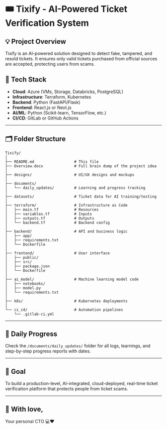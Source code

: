 # 🎟️ Tixify - AI-Powered Ticket Verification System  

## 💡 Project Overview  
Tixify is an AI-powered solution designed to detect fake, tampered, and resold tickets. It ensures only valid tickets purchased from official sources are accepted, protecting users from scams.  

## 🚀 Tech Stack  
- **Cloud**: Azure (VMs, Storage, Databricks, PostgreSQL)  
- **Infrastructure**: Terraform, Kubernetes  
- **Backend**: Python (FastAPI/Flask)  
- **Frontend**: React.js or Next.js  
- **AI/ML**: Python (Scikit-learn, TensorFlow, etc.)  
- **CI/CD**: GitLab or GitHub Actions  

---

## 🗂️ Folder Structure  

```
Tixify/
│
├── README.md                  # This file
├── Overview.docx              # Full brain dump of the project idea
│
├── designs/                   # UI/UX designs and mockups
│
├── documents/                 
│   └── daily_updates/         # Learning and progress tracking
│
├── datasets/                  # Ticket data for AI training/testing
│
├── terraform/                 # Infrastructure as Code
│   ├── main.tf                # Resources
│   ├── variables.tf           # Inputs
│   ├── outputs.tf             # Outputs
│   └── backend.tf             # Backend config
│
├── backend/                   # API and business logic
│   ├── app/
│   ├── requirements.txt
│   └── Dockerfile
│
├── frontend/                  # User interface
│   ├── public/
│   ├── src/
│   ├── package.json
│   └── Dockerfile
│
├── ai_model/                  # Machine learning model code
│   ├── notebooks/
│   ├── model.py
│   └── requirements.txt
│
├── k8s/                       # Kubernetes deployments
│
└── ci_cd/                     # Automation pipelines
    └── .gitlab-ci.yml
```

---

## 📝 Daily Progress  
Check the `/documents/daily_updates/` folder for all logs, learnings, and step-by-step progress reports with dates.

---

## 🌟 Goal  
To build a production-level, AI-integrated, cloud-deployed, real-time ticket verification platform that protects people from ticket scams.  

---

## 💌 With love,  
Your personal CTO 💻❤️  
